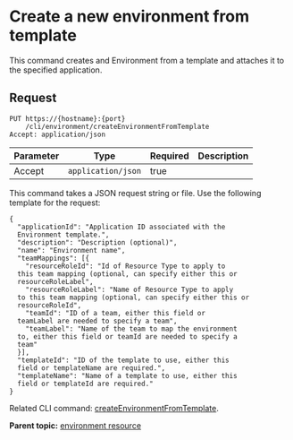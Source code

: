 # Create a new environment from template

This command creates and Environment from a template and attaches it to the specified application.

## Request

```
PUT https://{hostname}:{port}
    /cli/environment/createEnvironmentFromTemplate
Accept: application/json

```

|Parameter|Type|Required|Description|
|---------|----|--------|-----------|
|Accept|`application/json`|true| |

This command takes a JSON request string or file. Use the following template for the request:

```
{
  "applicationId": "Application ID associated with the 
  Environment template.",
  "description": "Description (optional)",
  "name": "Environment name",
  "teamMappings": [{
    "resourceRoleId": "Id of Resource Type to apply to 
  this team mapping (optional, can specify either this or 
  resourceRoleLabel",
    "resourceRoleLabel": "Name of Resource Type to apply 
  to this team mapping (optional, can specify either this or 
  resourceRoleId",
    "teamId": "ID of a team, either this field or 
  teamLabel are needed to specify a team",
    "teamLabel": "Name of the team to map the environment 
  to, either this field or teamId are needed to specify a 
  team"
  }],
  "templateId": "ID of the template to use, either this 
  field or templateName are required.",
  "templateName": "Name of a template to use, either this 
  field or templateId are required."
}

```

Related CLI command: [createEnvironmentFromTemplate](udclient_createenvironmentfromtemplate.md).

**Parent topic:** [environment resource](../../com.udeploy.api.doc/topics/rest_cli_environment.md)

